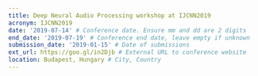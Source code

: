 ```yaml
---
title: Deep Neural Audio Processing workshop at IJCNN2019
acronym: IJCNN2019
date: '2019-07-14' # Conference date. Ensure mm and dd are 2 digits
end_date: '2019-07-19' # Conference end date, leave empty if unknown
submission_date: '2019-01-15' # Date of submissions
ext_url: https://goo.gl/in2Djb # External URL to conference website
location: Budapest, Hungary # City, Country
---
```


